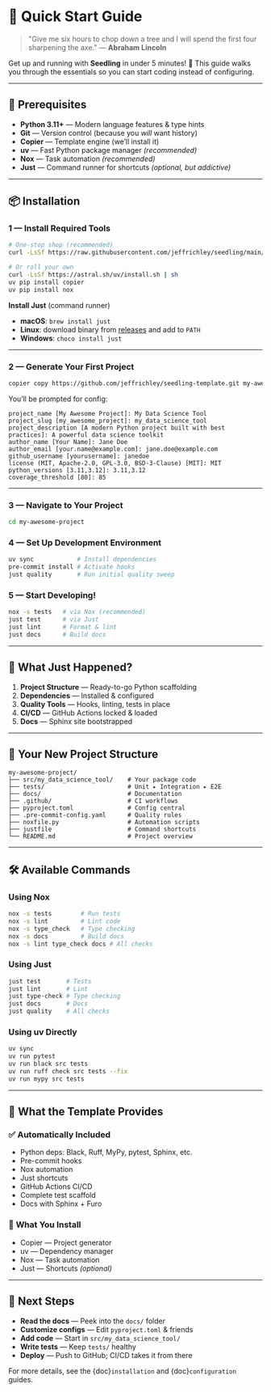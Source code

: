 # 🚀 Quick Start Guide

> "Give me six hours to chop down a tree and I will spend the first four sharpening the axe."
> — **Abraham Lincoln**

Get up and running with **Seedling** in under 5 minutes! 🌱 This guide walks you through the essentials so you can start coding instead of configuring.

---

## 🧰 Prerequisites

* **Python 3.11+** — Modern language features & type hints
* **Git** — Version control (because you *will* want history)
* **Copier** — Template engine (we’ll install it)
* **uv** — Fast Python package manager *(recommended)*
* **Nox** — Task automation *(recommended)*
* **Just** — Command runner for shortcuts *(optional, but addictive)*

---

## 📦 Installation

### 1 — Install Required Tools

```bash
# One-stop shop (recommended)
curl -LsSf https://raw.githubusercontent.com/jeffrichley/seedling/main/scripts/install-tools.sh | bash

# Or roll your own
curl -LsSf https://astral.sh/uv/install.sh | sh
uv pip install copier
uv pip install nox
```

**Install Just** (command runner)

* **macOS**: `brew install just`
* **Linux**: download binary from [releases](https://github.com/casey/just/releases) and add to `PATH`
* **Windows**: `choco install just`

---

### 2 — Generate Your First Project

```bash
copier copy https://github.com/jeffrichley/seedling-template.git my-awesome-project
```

You’ll be prompted for config:

```
project_name [My Awesome Project]: My Data Science Tool
project_slug [my_awesome_project]: my_data_science_tool
project_description [A modern Python project built with best practices]: A powerful data science toolkit
author_name [Your Name]: Jane Doe
author_email [your.name@example.com]: jane.doe@example.com
github_username [yourusername]: janedoe
license (MIT, Apache-2.0, GPL-3.0, BSD-3-Clause) [MIT]: MIT
python_versions [3.11,3.12]: 3.11,3.12
coverage_threshold [80]: 85
```

---

### 3 — Navigate to Your Project

```bash
cd my-awesome-project
```

### 4 — Set Up Development Environment

```bash
uv sync            # Install dependencies
pre-commit install # Activate hooks
just quality       # Run initial quality sweep
```

### 5 — Start Developing!

```bash
nox -s tests   # via Nox (recommended)
just test      # via Just
just lint      # Format & lint
just docs      # Build docs
```

---

## 🎯 What Just Happened?

1. **Project Structure** — Ready-to-go Python scaffolding
2. **Dependencies** — Installed & configured
3. **Quality Tools** — Hooks, linting, tests in place
4. **CI/CD** — GitHub Actions locked & loaded
5. **Docs** — Sphinx site bootstrapped

---

## 📁 Your New Project Structure

```
my-awesome-project/
├── src/my_data_science_tool/    # Your package code
├── tests/                       # Unit ▸ Integration ▸ E2E
├── docs/                        # Documentation
├── .github/                     # CI workflows
├── pyproject.toml               # Config central
├── .pre-commit-config.yaml      # Quality rules
├── noxfile.py                   # Automation scripts
├── justfile                     # Command shortcuts
└── README.md                    # Project overview
```

---

## 🛠️ Available Commands

### Using **Nox**

```bash
nox -s tests        # Run tests
nox -s lint         # Lint code
nox -s type_check   # Type checking
nox -s docs         # Build docs
nox -s lint type_check docs # All checks
```

### Using **Just**

```bash
just test       # Tests
just lint       # Lint
just type-check # Type checking
just docs       # Docs
just quality    # All checks
```

### Using **uv** Directly

```bash
uv sync
uv run pytest
uv run black src tests
uv run ruff check src tests --fix
uv run mypy src tests
```

---

## 🎯 What the Template Provides

### ✅ **Automatically Included**

* Python deps: Black, Ruff, MyPy, pytest, Sphinx, etc.
* Pre-commit hooks
* Nox automation
* Just shortcuts
* GitHub Actions CI/CD
* Complete test scaffold
* Docs with Sphinx + Furo

### 🔧 **What You Install**

* Copier — Project generator
* uv — Dependency manager
* Nox — Task automation
* Just — Shortcuts *(optional)*

---

## 🌱 Next Steps

* **Read the docs** — Peek into the `docs/` folder
* **Customize configs** — Edit `pyproject.toml` & friends
* **Add code** — Start in `src/my_data_science_tool/`
* **Write tests** — Keep `tests/` healthy
* **Deploy** — Push to GitHub; CI/CD takes it from there

For more details, see the {doc}`installation` and {doc}`configuration` guides.
